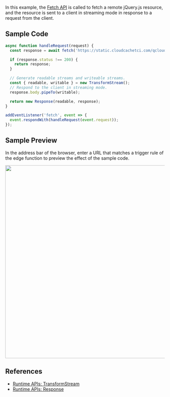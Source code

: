 In this example, the [Fetch API](https://www.tencentcloud.com/document/product/1145/52687) is called to fetch a remote jQuery.js resource, and the resource is sent to a client in streaming mode in response to a request from the client.

## Sample Code

```typescript
async function handleRequest(request) {
  const response = await fetch('https://static.cloudcachetci.com/qcloud/main/scripts/release/common/vendors/jquery-3.2.1.min.js');

  if (response.status !== 200) {
    return response;
  }

  // Generate readable streams and writeable streams.
  const { readable, writable } = new TransformStream();
  // Respond to the client in streaming mode.
  response.body.pipeTo(writable);

  return new Response(readable, response);
}

addEventListener('fetch', event => {
  event.respondWith(handleRequest(event.request));
});
```

## Sample Preview

In the address bar of the browser, enter a URL that matches a trigger rule of the edge function to preview the effect of the sample code.

<img src="https://qcloudimg.tencent-cloud.cn/raw/0de7a6228c5e4d937154e201fb53fbd4.png" width=609px>

## References
- [Runtime APIs: TransformStream](https://www.tencentcloud.com/document/product/1145/52698)
- [Runtime APIs: Response](https://www.tencentcloud.com/document/product/1145/52691)